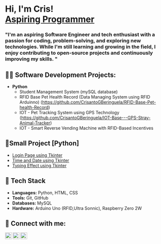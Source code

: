
<h1>Hi, I'm Cris! <br/><a href="https://github.com/Soshiro-Hoshina"> Aspiring Programmer</a></h1>
<h3> "I'm an aspiring Software Engineer and tech enthusiast with a passion for coding, problem-solving, and exploring new technologies. While I'm still learning and growing in the field, I enjoy contributing to open-source projects and continuously improving my skills. "</h3>

<h2>👨‍💻 Software Development Projects:</h2>

- <b>Python</b>
  - Student Management System (mySQL database)<!--(https://github.com/joshmadakor1/Package-Delivery-Pathfinding-Algorithm)-->
  - RFID Base Pet Health Record (Data Managing System using RFID Arduinno) (https://github.com/CrisantoGBeringuela/RFID-Base-Pet-health-Record)
  - IOT - Pet Tracking System using GPS Technology (https://github.com/CrisantoGBeringuela/IOT-Base---GPS-Stray-Animal-Tracker)
  - IOT - Smart Reverse Vending Machine with RFID-Based Incentives

<h2>🌱Small Project [Python]</h2>

- [Login Page using Tkinter](https://github.com/Soshiro-Hoshina/login_p.Activity_python)
- [Time and Date using Tkinter](https://github.com/Soshiro-Hoshina/clock_p.Activity_python)
- [Typing Effect using Tkinter](https://github.com/Soshiro-Hoshina/runningword_p.Activity_python)
  

<h2>🔧 Tech Stack</h2>

- **Languages:** Python, HTML, CSS
- **Tools:** Git, GitHub
- **Databases:** MySQL
- **Hardware:** Arduino Uno (RFID,Ultra Sonnic), Raspberry Zero 2W

<h2> 🤳 Connect with me:</h2>

[<img align="left" alt="JoshMadakor | YouTube" width="22px" src="https://cdn.jsdelivr.net/npm/simple-icons@v3/icons/gmail.svg" />][gmail]
[<img align="left" alt="JoshMadakor | Twitter" width="22px" src="https://cdn.jsdelivr.net/npm/simple-icons@v3/icons/facebook.svg" />][facebook]
[<img align="left" alt="JoshMadakor | LinkedIn" width="22px" src="https://cdn.jsdelivr.net/npm/simple-icons@v3/icons/linkedin.svg" />][linkedin]




[gmail]: beringuela.cris0624@gmail.com
[facebook]: https://www.facebook.com/wooodnt
[linkedin]: https://www.linkedin.com/in/cris-beringuela-318676292/

<!--
**joshmadakor1/joshmadakor1** is a ✨ _special_ ✨ repository because its `README.md` (this file) appears on your GitHub profile.

Here are some ideas to get you started:

- 🔭 I’m currently working on ...
- 🌱 I’m currently learning ...
- 👯 I’m looking to collaborate on ...
- 🤔 I’m looking for help with ...
- 💬 Ask me about ...
- 📫 How to reach me: ...
- 😄 Pronouns: ...
- ⚡ Fun fact: ...
-->
